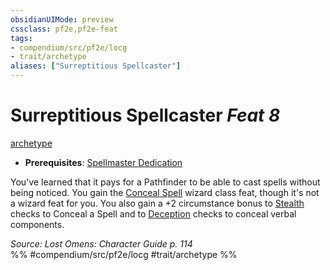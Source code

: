 ```yaml
---
obsidianUIMode: preview
cssclass: pf2e,pf2e-feat
tags:
- compendium/src/pf2e/locg
- trait/archetype
aliases: ["Surreptitious Spellcaster"]
---
```

# Surreptitious Spellcaster  *Feat 8*  
[archetype](archetype.md "Archetype Feat Trait")  

- **Prerequisites**: [Spellmaster Dedication](spellmaster-dedication-locg.md)

You've learned that it pays for a Pathfinder to be able to cast spells without being noticed. You gain the [Conceal Spell](conceal-spell.md) wizard class feat, though it's not a wizard feat for you. You also gain a +2 circumstance bonus to [Stealth](skills.md#Stealth) checks to Conceal a Spell and to [Deception](skills.md#Deception) checks to conceal verbal components.

*Source: Lost Omens: Character Guide p. 114*  
%% #compendium/src/pf2e/locg #trait/archetype %%